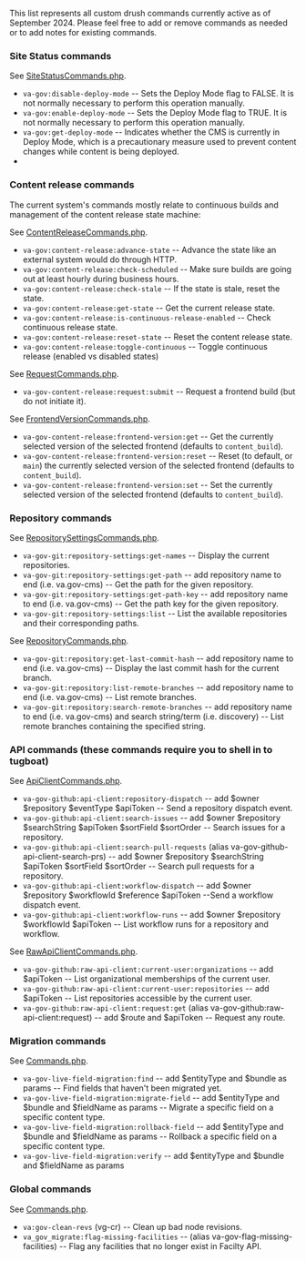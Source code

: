 This list represents all custom drush commands currently active as of September 2024. Please feel free to add or remove commands as needed or to add notes for existing commands.

### Site Status commands

See [SiteStatusCommands.php](../docroot/modules/custom/va_gov_build_trigger/src/Commands/SiteStatusCommands.php).

- `va-gov:disable-deploy-mode` -- Sets the Deploy Mode flag to FALSE. It is not normally necessary to perform this operation manually.
- `va-gov:enable-deploy-mode` -- Sets the Deploy Mode flag to TRUE. It is not normally necessary to perform this operation manually.
- `va-gov:get-deploy-mode` -- Indicates whether the CMS is currently in Deploy Mode, which is a precautionary measure used to prevent content changes while content is being deployed.
- 

### Content release commands

The current system's commands mostly relate to continuous builds and management of the content release state machine:

See [ContentReleaseCommands.php](../docroot/modules/custom/va_gov_build_trigger/src/Commands/ContentReleaseCommands.php).

- `va-gov:content-release:advance-state` -- Advance the state like an external system would do through HTTP.
- `va-gov:content-release:check-scheduled` -- Make sure builds are going out at least hourly during business hours.
- `va-gov:content-release:check-stale` -- If the state is stale, reset the state.
- `va-gov:content-release:get-state` -- Get the current release state.
- `va-gov:content-release:is-continuous-release-enabled` -- Check continuous release state.
- `va-gov:content-release:reset-state` -- Reset the content release state.
- `va-gov:content-release:toggle-continuous` -- Toggle continuous release (enabled vs disabled states)

See [RequestCommands.php](../docroot/modules/custom/va_gov_content_release/src/Commands/RequestCommands.php).

- `va-gov-content-release:request:submit` -- Request a frontend build (but do not initiate it).

See [FrontendVersionCommands.php](../docroot/modules/custom/va_gov_content_release/src/Commands/FrontendVersionCommands.php).

- `va-gov-content-release:frontend-version:get` -- Get the currently selected version of the selected frontend (defaults to `content_build`).
- `va-gov-content-release:frontend-version:reset` -- Reset (to default, or `main`) the currently selected version of the selected frontend (defaults to `content_build`).
- `va-gov-content-release:frontend-version:set` -- Set the currently selected version of the selected frontend (defaults to `content_build`).


### Repository commands

See [RepositorySettingsCommands.php](docroot/modules/custom/va_gov_git/src/Commands/RepositorySettingsCommands.php).
- `va-gov-git:repository-settings:get-names` -- Display the current repositories.
- `va-gov-git:repository-settings:get-path` -- add repository name to end (i.e. va.gov-cms) -- Get the path for the given repository.
- `va-gov-git:repository-settings:get-path-key` -- add repository name to end (i.e. va.gov-cms) -- Get the path key for the given repository.
- `va-gov-git:repository-settings:list` -- List the available repositories and their corresponding paths.

See [RepositoryCommands.php](docroot/modules/custom/va_gov_git/src/Commands/RepositoryCommands.php).
- `va-gov-git:repository:get-last-commit-hash` -- add repository name to end (i.e. va.gov-cms) -- Display the last commit hash for the current branch.
- `va-gov-git:repository:list-remote-branches` -- add repository name to end (i.e. va.gov-cms) -- List remote branches.
- `va-gov-git:repository:search-remote-branches` -- add repository name to end (i.e. va.gov-cms) and search string/term (i.e. discovery) -- List remote branches containing the specified string.


### API commands (these commands require you to shell in to tugboat)

See [ApiClientCommands.php](docroot/modules/custom/va_gov_github/src/Commands/ApiClientCommands.php).
- `va-gov-github:api-client:repository-dispatch` -- add $owner $repository $eventType $apiToken -- Send a repository dispatch event.
- `va-gov-github:api-client:search-issues` -- add $owner $repository $searchString $apiToken $sortField $sortOrder -- Search issues for a repository.
- `va-gov-github:api-client:search-pull-requests` (alias va-gov-github-api-client-search-prs) -- add $owner $repository $searchString $apiToken $sortField $sortOrder -- Search pull requests for a repository.
- `va-gov-github:api-client:workflow-dispatch` -- add $owner $repository $workflowId $reference $apiToken --Send a workflow dispatch event.
- `va-gov-github:api-client:workflow-runs` -- add $owner $repository $workflowId $apiToken -- List workflow runs for a repository and workflow.

See [RawApiClientCommands.php](docroot/modules/custom/va_gov_github/src/Commands/RawApiClientCommands.php).
- `va-gov-github:raw-api-client:current-user:organizations` -- add $apiToken -- List organizational memberships of the current user.
- `va-gov-github:raw-api-client:current-user:repositories` -- add $apiToken -- List repositories accessible by the current user.
- `va-gov-github:raw-api-client:request:get` (alias va-gov-github:raw-api-client:request) -- add $route and $apiToken -- Request any route.


### Migration commands

See [Commands.php](docroot/modules/custom/va_gov_live_field_migration/src/Commands/Commands.php).
- `va-gov-live-field-migration:find` -- add $entityType and $bundle as params -- Find fields that haven't been migrated yet.
- `va-gov-live-field-migration:migrate-field` -- add $entityType and $bundle and $fieldName as params -- Migrate a specific field on a specific content type.
- `va-gov-live-field-migration:rollback-field` -- add $entityType and $bundle and $fieldName as params -- Rollback a specific field on a specific content type.
- `va-gov-live-field-migration:verify` -- add $entityType and $bundle and $fieldName as params


### Global commands

See [Commands.php](docroot/modules/custom/va_gov_live_field_migration/src/Commands/Commands.php).
- `va:gov-clean-revs` (vg-cr) -- Clean up bad node revisions.
- `va_gov_migrate:flag-missing-facilities` -- (alias va-gov-flag-missing-facilities) -- Flag any facilities that no longer exist in Facilty API.
